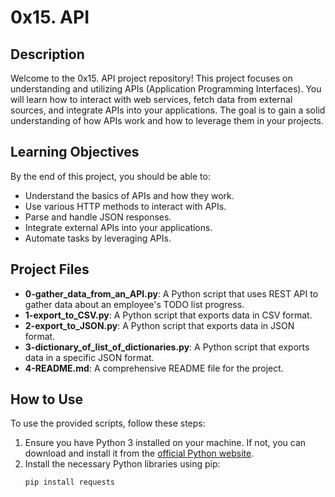 # 0x15. API

## Description

Welcome to the 0x15. API project repository! This project focuses on understanding and utilizing APIs (Application Programming Interfaces). You will learn how to interact with web services, fetch data from external sources, and integrate APIs into your applications. The goal is to gain a solid understanding of how APIs work and how to leverage them in your projects.

## Learning Objectives

By the end of this project, you should be able to:

- Understand the basics of APIs and how they work.
- Use various HTTP methods to interact with APIs.
- Parse and handle JSON responses.
- Integrate external APIs into your applications.
- Automate tasks by leveraging APIs.

## Project Files

- **0-gather_data_from_an_API.py**: A Python script that uses REST API to gather data about an employee's TODO list progress.
- **1-export_to_CSV.py**: A Python script that exports data in CSV format.
- **2-export_to_JSON.py**: A Python script that exports data in JSON format.
- **3-dictionary_of_list_of_dictionaries.py**: A Python script that exports data in a specific JSON format.
- **4-README.md**: A comprehensive README file for the project.

## How to Use

To use the provided scripts, follow these steps:

1. Ensure you have Python 3 installed on your machine. If not, you can download and install it from the [official Python website](https://www.python.org/downloads/).
2. Install the necessary Python libraries using pip:
   ```bash
   pip install requests
   ```
